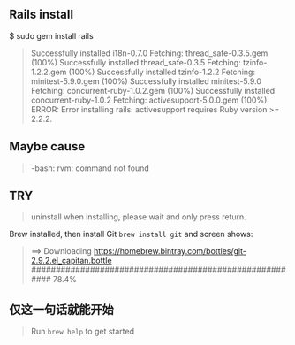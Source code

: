 

## Rails install

$ sudo gem install rails

> Successfully installed i18n-0.7.0
Fetching: thread_safe-0.3.5.gem (100%)
Successfully installed thread_safe-0.3.5
Fetching: tzinfo-1.2.2.gem (100%)
Successfully installed tzinfo-1.2.2
Fetching: minitest-5.9.0.gem (100%)
Successfully installed minitest-5.9.0
Fetching: concurrent-ruby-1.0.2.gem (100%)
Successfully installed concurrent-ruby-1.0.2
Fetching: activesupport-5.0.0.gem (100%)
ERROR:  Error installing rails:
	activesupport requires Ruby version >= 2.2.2.

## Maybe cause
> -bash: rvm: command not found

## TRY
> uninstall
> when installing, please wait and only press return.

Brew installed, then install Git
`brew install git`
and screen shows:
> ==> Downloading https://homebrew.bintray.com/bottles/git-2.9.2.el_capitan.bottle
> ########################################################                  78.4%


## 仅这一句话就能开始
> Run `brew help` to get started
